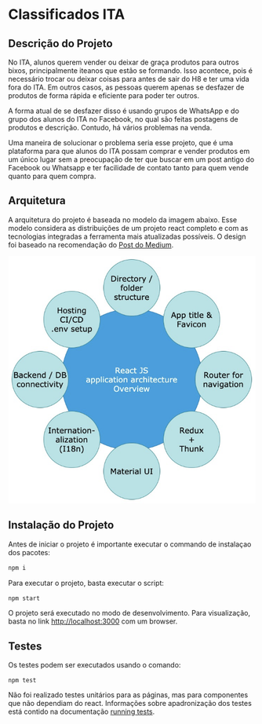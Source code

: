 # Classificados ITA

## Descrição do Projeto

No ITA, alunos querem vender ou deixar de graça produtos para outros bixos, principalmente iteanos que estão se formando. Isso acontece, pois é necessário trocar ou deixar coisas para antes de sair do H8 e ter uma vida fora do ITA. Em outros casos, as pessoas querem apenas se desfazer de produtos de forma rápida e eficiente para poder ter outros.

A forma atual de se desfazer disso é usando grupos de WhatsApp e do grupo dos alunos do ITA no Facebook, no qual são feitas postagens de produtos e descrição. Contudo, há vários problemas na venda.

Uma maneira de solucionar o problema seria esse projeto, que é uma plataforma para que alunos do ITA possam comprar e vender produtos em um único lugar sem a preocupação de ter que buscar em um post antigo do Facebook ou Whatsapp e ter facilidade de contato tanto para quem vende quanto para quem compra.

## Arquitetura

A arquitetura do projeto é baseada no modelo da imagem abaixo. Esse modelo considera as distribuições de um projeto react completo e com as tecnologias integradas a ferramenta mais atualizadas possíveis. O design foi baseado na recomendação do [Post do Medium](https://medium.com/geekculture/react-js-architecture-features-folder-structure-design-pattern-70b7b9103f22).

![](img/arquitetura.png)

## Instalação do Projeto

Antes de iniciar o projeto é importante executar o commando de instalaçao dos pacotes:

```sh
npm i
```

Para executar o projeto, basta executar o script:

```sh
npm start
```

O projeto será executado no modo de desenvolvimento. Para visualização, basta no link [http://localhost:3000](http://localhost:3000) com um browser.

## Testes

Os testes podem ser executados usando o comando:

```
npm test
```

Não foi realizado testes unitários para as páginas, mas para componentes que não dependiam do react. Informações sobre apadronização dos testes está contido na documentação [running tests](https://facebook.github.io/create-react-app/docs/running-tests).
